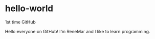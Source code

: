 # hello-world
1st time GitHub

Hello everyone on GitHub! I'm ReneMar and I like to learn programming.

